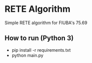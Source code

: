 # RETE Algorithm
Simple RETE algorithm for FIUBA's 75.69

## How to run (Python 3)

* pip install -r requirements.txt
* python main.py
